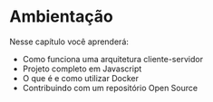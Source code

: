 # Ambientação

Nesse capítulo você aprenderá:

- Como funciona uma arquitetura cliente-servidor
- Projeto completo em Javascript
- O que é e como utilizar Docker
- Contribuindo com um repositório Open Source
